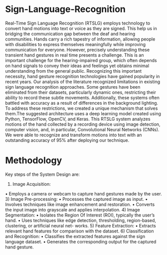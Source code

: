 # Sign-Language-Recognition
Real-Time Sign Language Recognition (RTSLG) employs technology to convert hand motions into text or voice as they are signed. This help us in bridging the communication gap between the deaf and hearing communities. Hands carry a rich tapestry of information, allowing people with disabilities to express themselves meaningfully while improving communication for everyone. However, precisely understanding these transient hand gestures in real time presents a challenge. This is an important challenge for the hearing-impaired group, which often depends on hand signals to convey their ideas and feelings yet obtains minimal understanding from the general public. Recognizing this important necessity, hand gesture recognition technologies have gained popularity in recent years. Our analysis of the literature recognized limitations in existing sign language recognition approaches. Some gestures have been eliminated from their datasets, particularly dynamic ones, restricting their ability to record these subtle movements. Additionally, these systems often battled with accuracy as a result of differences in the background lighting. To address these restrictions, we created a unique mechanism that solves them.The suggested architecture uses a deep learning model created using Python, TensorFlow, OpenCV, and Keras. This RTSLG system analyzes motions of the hand collected by a recording device using image detection, computer vision, and, in particular, Convolutional Neural Networks (CNNs). We were able to recognize and transform motions into text with an outstanding  accuracy of 95% after deploying our technique.

# Methodology
Key steps of the System Design are:
1) Image Acquisition:
   
• Employs a camera or webcam to capture hand
gestures made by the user.
3) Image Pre-processing:
• Processes the captured image as input.
• Involves techniques like image enhancement and
restoration.
• Converts the input image into grayscale and applies
interpolation.
4) Image Segmentation:
• Isolates the Region Of Interest (ROI), typically the
user’s hand.
• Uses techniques like edge detection, thresholding,
region-based, clustering, or artificial neural net-
works.
5) Feature Extraction:
• Extracts relevant hand features for comparison with
the dataset.
6) Classification and Recognition:
• Classifies the extracted features against the sign
language dataset.
• Generates the corresponding output for the captured
hand gesture.
